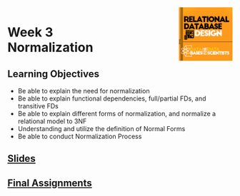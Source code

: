 <a href="../">
  <img src="/img/Relational_Database_Design_logo.png" width="120" align="right">
</a>

# Week 3 <br> Normalization

## Learning Objectives
- Be able to explain the need for normalization
- Be able to explain functional dependencies, full/partial FDs, and transitive FDs
- Be able to explain different forms of normalization, and normalize a relational model to 3NF
- Understanding and utilize the definition of Normal Forms
- Be able to conduct Normalization Process

## [Slides](../Slides/DBMS-Course-1-Module-3---Normalization.pdf)

## [Final Assignments](./assignments.md)
